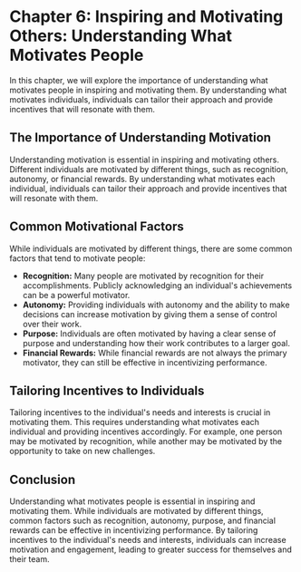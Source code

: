 Chapter 6: Inspiring and Motivating Others: Understanding What Motivates People
===============================================================================

In this chapter, we will explore the importance of understanding what motivates people in inspiring and motivating them. By understanding what motivates individuals, individuals can tailor their approach and provide incentives that will resonate with them.

The Importance of Understanding Motivation
------------------------------------------

Understanding motivation is essential in inspiring and motivating others. Different individuals are motivated by different things, such as recognition, autonomy, or financial rewards. By understanding what motivates each individual, individuals can tailor their approach and provide incentives that will resonate with them.

Common Motivational Factors
---------------------------

While individuals are motivated by different things, there are some common factors that tend to motivate people:

* **Recognition:** Many people are motivated by recognition for their accomplishments. Publicly acknowledging an individual's achievements can be a powerful motivator.
* **Autonomy:** Providing individuals with autonomy and the ability to make decisions can increase motivation by giving them a sense of control over their work.
* **Purpose:** Individuals are often motivated by having a clear sense of purpose and understanding how their work contributes to a larger goal.
* **Financial Rewards:** While financial rewards are not always the primary motivator, they can still be effective in incentivizing performance.

Tailoring Incentives to Individuals
-----------------------------------

Tailoring incentives to the individual's needs and interests is crucial in motivating them. This requires understanding what motivates each individual and providing incentives accordingly. For example, one person may be motivated by recognition, while another may be motivated by the opportunity to take on new challenges.

Conclusion
----------

Understanding what motivates people is essential in inspiring and motivating them. While individuals are motivated by different things, common factors such as recognition, autonomy, purpose, and financial rewards can be effective in incentivizing performance. By tailoring incentives to the individual's needs and interests, individuals can increase motivation and engagement, leading to greater success for themselves and their team.
